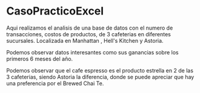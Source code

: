 # CasoPracticoExcel

Aqui realizamos el analisis de una base de datos con el numero de transacciones, costos de productos, de 3 cafeterias en diferentes sucursales. Localizada en Manhattan , Hell's Kitchen y Astoria.

Podemos observar datos interesantes como sus ganancias sobre los primeros 6 meses del año.

Podemos observar que el cafe espresso es el producto estrella en 2 de las 3 cafeterias, siendo Astoria la diferencia, donde se puede apreciar que hay una preferencia por el Brewed Chai Te.

